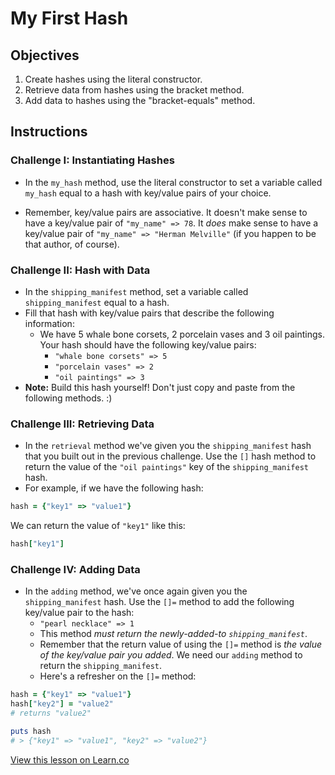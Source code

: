 # My First Hash

## Objectives

1. Create hashes using the literal constructor.
2. Retrieve data from hashes using the bracket method.
3. Add data to hashes using the "bracket-equals" method.

## Instructions

### Challenge I: Instantiating Hashes

* In the `my_hash` method, use the literal constructor to set a variable called `my_hash` equal to a hash with key/value pairs of your choice.

* Remember, key/value pairs are associative. It doesn't make sense to have a key/value pair of `"my_name" => 78`. It *does* make sense to have a key/value pair of `"my_name" => "Herman Melville"` (if you happen to be that author, of course).

### Challenge II: Hash with Data

* In the `shipping_manifest` method, set a variable called `shipping_manifest` equal to a hash.
* Fill that hash with key/value pairs that describe the following information:
    * We have 5 whale bone corsets, 2 porcelain vases and 3 oil paintings. Your hash should have the following key/value pairs:
      * `"whale bone corsets" => 5`
      * `"porcelain vases" => 2`
      * `"oil paintings" => 3`
* **Note:** Build this hash yourself! Don't just copy and paste from the following methods. :)

### Challenge III: Retrieving Data

* In the `retrieval` method we've given you the `shipping_manifest` hash that you built out in the previous challenge. Use the `[]` hash method to return the value of the `"oil paintings"` key of the `shipping_manifest` hash.
* For example, if we have the following hash:

```ruby
hash = {"key1" => "value1"}
```

We can return the value of `"key1"` like this:

```ruby
hash["key1"]
```
### Challenge IV: Adding Data

* In the `adding` method, we've once again given you the `shipping_manifest` hash. Use the `[]=` method to add the following key/value pair to the hash:
  * `"pearl necklace" => 1`
  * This method *must return the newly-added-to `shipping_manifest`*.
  * Remember that the return value of using the `[]=` method is *the value of the key/value pair you added*. We need our `adding` method to return the `shipping_manifest`.
  * Here's a refresher on the `[]=` method:

```ruby
hash = {"key1" => "value1"}
hash["key2"] = "value2"
# returns "value2"

puts hash
# > {"key1" => "value1", "key2" => "value2"}
```





<a href='https://learn.co/lessons/my-first-hash' data-visibility='hidden'>View this lesson on Learn.co</a>
